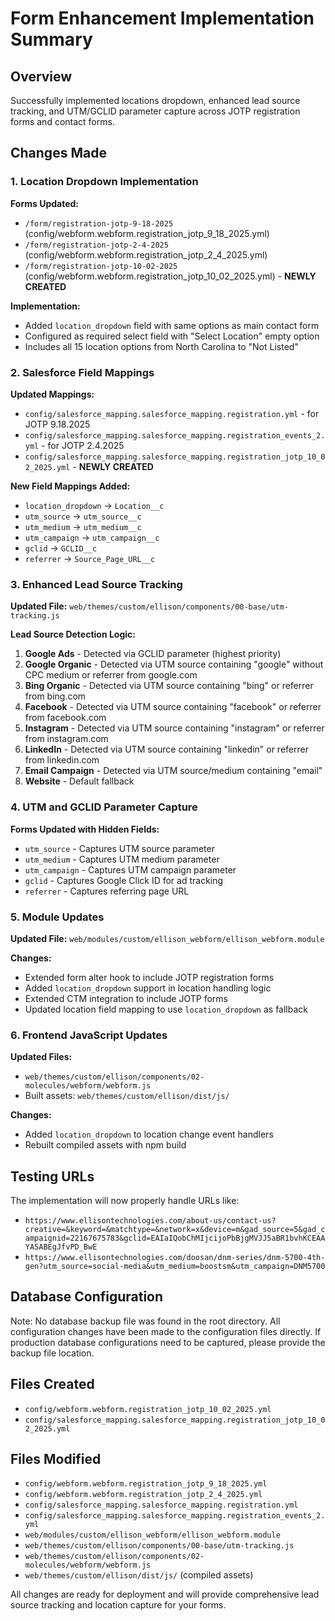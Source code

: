 # Form Enhancement Implementation Summary

## Overview
Successfully implemented locations dropdown, enhanced lead source tracking, and UTM/GCLID parameter capture across JOTP registration forms and contact forms.

## Changes Made

### 1. Location Dropdown Implementation
**Forms Updated:**
- `/form/registration-jotp-9-18-2025` (config/webform.webform.registration_jotp_9_18_2025.yml)
- `/form/registration-jotp-2-4-2025` (config/webform.webform.registration_jotp_2_4_2025.yml)
- `/form/registration-jotp-10-02-2025` (config/webform.webform.registration_jotp_10_02_2025.yml) - **NEWLY CREATED**

**Implementation:**
- Added `location_dropdown` field with same options as main contact form
- Configured as required select field with "Select Location" empty option
- Includes all 15 location options from North Carolina to "Not Listed"

### 2. Salesforce Field Mappings
**Updated Mappings:**
- `config/salesforce_mapping.salesforce_mapping.registration.yml` - for JOTP 9.18.2025
- `config/salesforce_mapping.salesforce_mapping.registration_events_2.yml` - for JOTP 2.4.2025
- `config/salesforce_mapping.salesforce_mapping.registration_jotp_10_02_2025.yml` - **NEWLY CREATED**

**New Field Mappings Added:**
- `location_dropdown` → `Location__c`
- `utm_source` → `utm_source__c`
- `utm_medium` → `utm_medium__c`
- `utm_campaign` → `utm_campaign__c`
- `gclid` → `GCLID__c`
- `referrer` → `Source_Page_URL__c`

### 3. Enhanced Lead Source Tracking
**Updated File:** `web/themes/custom/ellison/components/00-base/utm-tracking.js`

**Lead Source Detection Logic:**
1. **Google Ads** - Detected via GCLID parameter (highest priority)
2. **Google Organic** - Detected via UTM source containing "google" without CPC medium or referrer from google.com
3. **Bing Organic** - Detected via UTM source containing "bing" or referrer from bing.com
4. **Facebook** - Detected via UTM source containing "facebook" or referrer from facebook.com
5. **Instagram** - Detected via UTM source containing "instagram" or referrer from instagram.com
6. **LinkedIn** - Detected via UTM source containing "linkedin" or referrer from linkedin.com
7. **Email Campaign** - Detected via UTM source/medium containing "email"
8. **Website** - Default fallback

### 4. UTM and GCLID Parameter Capture
**Forms Updated with Hidden Fields:**
- `utm_source` - Captures UTM source parameter
- `utm_medium` - Captures UTM medium parameter
- `utm_campaign` - Captures UTM campaign parameter
- `gclid` - Captures Google Click ID for ad tracking
- `referrer` - Captures referring page URL

### 5. Module Updates
**Updated File:** `web/modules/custom/ellison_webform/ellison_webform.module`

**Changes:**
- Extended form alter hook to include JOTP registration forms
- Added `location_dropdown` support in location handling logic
- Extended CTM integration to include JOTP forms
- Updated location field mapping to use `location_dropdown` as fallback

### 6. Frontend JavaScript Updates
**Updated Files:**
- `web/themes/custom/ellison/components/02-molecules/webform/webform.js`
- Built assets: `web/themes/custom/ellison/dist/js/`

**Changes:**
- Added `location_dropdown` to location change event handlers
- Rebuilt compiled assets with npm build

## Testing URLs
The implementation will now properly handle URLs like:
- `https://www.ellisontechnologies.com/about-us/contact-us?creative=&keyword=&matchtype=&network=x&device=m&gad_source=5&gad_campaignid=22167675783&gclid=EAIaIQobChMIjcijoPbBjgMVJJ5aBR1bvhKCEAAYASABEgJfvPD_BwE`
- `https://www.ellisontechnologies.com/doosan/dnm-series/dnm-5700-4th-gen?utm_source=social-media&utm_medium=boostsm&utm_campaign=DNM5700`

## Database Configuration
Note: No database backup file was found in the root directory. All configuration changes have been made to the configuration files directly. If production database configurations need to be captured, please provide the backup file location.

## Files Created
- `config/webform.webform.registration_jotp_10_02_2025.yml`
- `config/salesforce_mapping.salesforce_mapping.registration_jotp_10_02_2025.yml`

## Files Modified
- `config/webform.webform.registration_jotp_9_18_2025.yml`
- `config/webform.webform.registration_jotp_2_4_2025.yml`
- `config/salesforce_mapping.salesforce_mapping.registration.yml`
- `config/salesforce_mapping.salesforce_mapping.registration_events_2.yml`
- `web/modules/custom/ellison_webform/ellison_webform.module`
- `web/themes/custom/ellison/components/00-base/utm-tracking.js`
- `web/themes/custom/ellison/components/02-molecules/webform/webform.js`
- `web/themes/custom/ellison/dist/js/` (compiled assets)

All changes are ready for deployment and will provide comprehensive lead source tracking and location capture for your forms.
